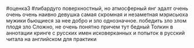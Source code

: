 #оценка3 #либардуго
поверхностный, но атмосферный янг эдалт
очень очень очень наивно
девушка самая скромная и незаметная мэрисьюха
мужики бьющиеся за нее
добро и зло однозначное. 
победить зло злом плодя зло
Сложно, не очень понятно причем тут бедный Толкин в аннотации
кринге  с русских имен исковерканных и попыток в русский
читала на английском для практики
